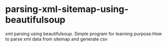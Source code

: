 # parsing-xml-sitemap-using-beautifulsoup
xml parsing using beautifulsoup. Simple program for  learning purpose.How to parse xml data from sitemap and generate csv
